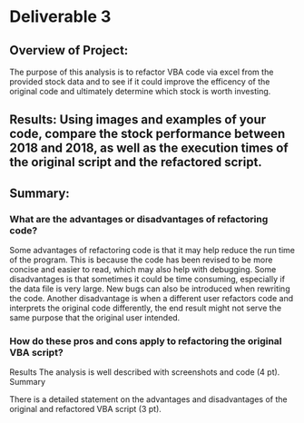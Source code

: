 # Deliverable 3

## Overview of Project: 
The purpose of this analysis is to refactor VBA code via excel from the provided stock data and to see if it could improve the efficency of the original code and ultimately determine which stock is worth investing.

## Results: Using images and examples of your code, compare the stock performance between 2018 and 2018, as well as the execution times of the original script and the refactored script.

## Summary:
### What are the advantages or disadvantages of refactoring code?
Some advantages of refactoring code is that it may help reduce the run time of the program. This is because the code has been revised to be more concise and easier to read, which may also help with debugging. Some disadvantages is that sometimes it could be time consuming, especially if the data file is very large. New bugs can also be introduced when rewriting the code. Another disadvantage is when a different user refactors code and  interprets the original code differently,  the end result might not serve the same purpose that the original user intended. 

### How do these pros and cons apply to refactoring the original VBA script?




Results
The analysis is well described with screenshots and code (4 pt).
Summary

There is a detailed statement on the advantages and disadvantages of the original and refactored VBA script (3 pt).
